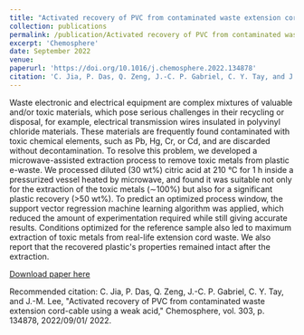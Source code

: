 ```yaml
---
title: "Activated recovery of PVC from contaminated waste extension cord-cable using a weak acid"
collection: publications
permalink: /publication/Activated recovery of PVC from contaminated waste extension cord-cable using a weak acid
excerpt: 'Chemosphere'
date: September 2022
venue: 
paperurl: 'https://doi.org/10.1016/j.chemosphere.2022.134878'
citation: 'C. Jia, P. Das, Q. Zeng, J.-C. P. Gabriel, C. Y. Tay, and J.-M. Lee, "Activated recovery of PVC from contaminated waste extension cord-cable using a weak acid," Chemosphere, vol. 303, p. 134878, 2022/09/01/ 2022.'
---
```

Waste electronic and electrical equipment are complex mixtures of valuable and/or toxic materials, which pose serious challenges in their recycling or disposal, for example, electrical transmission wires insulated in polyvinyl chloride materials. These materials are frequently found contaminated with toxic chemical elements, such as Pb, Hg, Cr, or Cd, and are discarded without decontamination. To resolve this problem, we developed a microwave-assisted extraction process to remove toxic metals from plastic e-waste. We processed diluted (30 wt%) citric acid at 210 °C for 1 h inside a pressurized vessel heated by microwave, and found it was suitable not only for the extraction of the toxic metals (∼100%) but also for a significant plastic recovery (>50 wt%). To predict an optimized process window, the support vector regression machine learning algorithm was applied, which reduced the amount of experimentation required while still giving accurate results. Conditions optimized for the reference sample also led to maximum extraction of toxic metals from real-life extension cord waste. We also report that the recovered plastic's properties remained intact after the extraction.

[Download paper here](https://github.com/pd102022/pallabdas.github.io/raw/master/files/paper6.pdf)

Recommended citation: C. Jia, P. Das, Q. Zeng, J.-C. P. Gabriel, C. Y. Tay, and J.-M. Lee, "Activated recovery of PVC from contaminated waste extension cord-cable using a weak acid," Chemosphere, vol. 303, p. 134878, 2022/09/01/ 2022.

